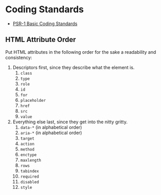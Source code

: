 # Coding Standards

- [PSR-1 Basic Coding Standards](https://www.php-fig.org/psr/psr-1/)

## HTML Attribute Order
Put HTML attributes in the following order for the sake a readability and consistency:
1. Descriptors first, since they describe what the element is.
    1. `class`
    1. `type`
    1. `role`
    1. `id`
    1. `for`
    1. `placeholder`
    1. `href`
    1. `src`
    1. `value`
1. Everything else last, since they get into the nitty gritty.
    1. `data-*` (in alphabetical order)
    1. `aria-*` (in alphabetical order)
    1. `target`
    1. `action`
    1. `method`
    1. `enctype`
    1. `maxlength`
    1. `rows`
    1. `tabindex`
    1. `required`
    1. `disabled`
    1. `style`
